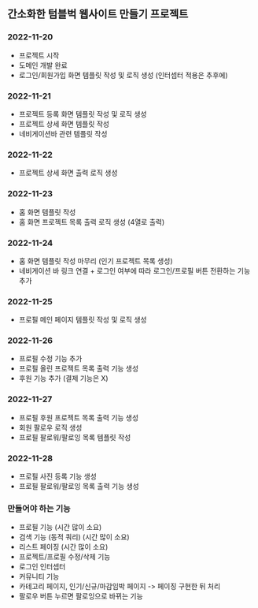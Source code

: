 ## 간소화한 텀블벅 웹사이트 만들기 프로젝트

### 2022-11-20
* 프로젝트 시작
* 도메인 개발 완료
* 로그인/회원가입 화면 템플릿 작성 및 로직 생성 (인터셉터 적용은 추후에)

### 2022-11-21
* 프로젝트 등록 화면 템플릿 작성 및 로직 생성
* 프로젝트 상세 화면 템플릿 작성
* 네비게이션바 관련 템플릿 작성

### 2022-11-22
* 프로젝트 상세 화면 출력 로직 생성

### 2022-11-23
* 홈 화면 템플릿 작성
* 홈 화면 프로젝트 목록 출력 로직 생성 (4열로 출력)

### 2022-11-24
* 홈 화면 템플릿 작성 마무리 (인기 프로젝트 목록 생성)
* 네비게이션 바 링크 연결 + 로그인 여부에 따라 로그인/프로필 버튼 전환하는 기능 추가

### 2022-11-25
* 프로필 메인 페이지 템플릿 작성 및 로직 생성

### 2022-11-26
* 프로필 수정 기능 추가
* 프로필 올린 프로젝트 목록 출력 기능 생성
* 후원 기능 추가 (결제 기능은 X)

### 2022-11-27
* 프로필 후원 프로젝트 목록 출력 기능 생성
* 회원 팔로우 로직 생성
* 프로필 팔로워/팔로잉 목록 템플릿 작성

### 2022-11-28
* 프로필 사진 등록 기능 생성
* 프로필 팔로워/팔로잉 목록 출력 기능 생성

### 만들어야 하는 기능
* 프로필 기능 (시간 많이 소요)
* 검색 기능 (동적 쿼리) (시간 많이 소요)
* 리스트 페이징 (시간 많이 소요)
* 프로젝트/프로필 수정/삭제 기능
* 로그인 인터셉터
* 커뮤니티 기능
* 카테고리 페이지, 인기/신규/마감임박 페이지 -> 페이징 구현한 뒤 처리
* 팔로우 버튼 누르면 팔로잉으로 바뀌는 기능